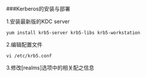 ###Kerberos的安装与部署

1.安装最新版的KDC server
    
    yum install krb5-server krb5-libs krb5-workstation
    
2.编辑配置文件

    vi /etc/krb5.conf
    
3.修改[realms]选项中的相关配之信息